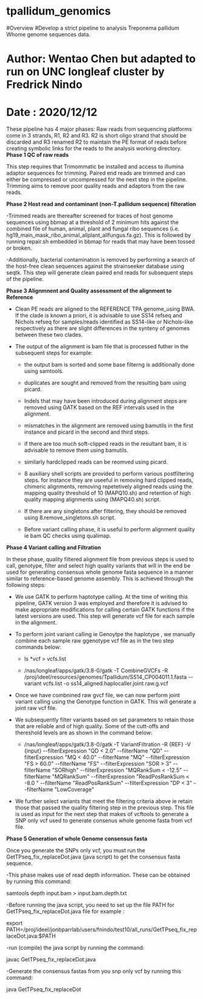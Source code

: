 # tpallidum_genomics
#Overview
#Develop a strict pipeline to analysis Treponema pallidum Whome genome sequences data.
# Author: Wentao Chen but adapted to run on UNC longleaf cluster by Fredrick Nindo
# Date : 2020/12/12
These pipeline has 4 major phases:
Raw reads from sequencing platforms come in 3 strands, R1, R2 and R3. R2 is short oligo strand that should be discarded and R3 renamed R2 to maintain the PE format of reads before creating symbolic links for the reads to the analysis working directory.
**Phase 1 QC of raw reads**

This step requires that Trimommatic be installed and access to illumina adaptor sequences for trimming. Paired end reads are trimmed and can either be compressed or uncompressed for the next step in the pipeline. Trimming aims to remove poor quality reads and adaptors from the raw reads.

**Phase 2 Host read and contaminant (non-T.pallidum sequence) filteration**

-Trimmed reads are thereafter screened for traces of host genome sequences using bbmap at a threshold of 2 minimum hits against the combined file of human, animal, plant and  fungal ribo sequences (i.e. hg19_main_mask_ribo_animal_allplant_allfungus.fa.gz). This is followed by running repair.sh  embedded in bbmap for reads that may have been tossed or broken. 

-Additionally, bacterial contamination is removed by performing a search of the host-free clean sequences against the strainseeker database using seqtk. This step will generate clean paired end reads for subsequent steps of the pipeline.

**Phase 3 Alignmnent and Quality assessment of the alignment to Reference**
- Clean PE reads are aligned to the REFERENCE TPA genome_using BWA. If the clade is known a priori, it is advisable to use SS14 refseq and Nichols refseq for samples/reads identified as SS14-like or Nichols-like respectively as there are slight differences in the synteny of genomes between these two clades. 

- The output of the alignment is bam file that is processed futher in the subsequent steps for example:

  - the output bam is sorted  and some base filterng is additionally done using samtools.
  
  - duplicates are sought and removed from the resulting bam using picard.
  
  - Indels that may have been introduced during alignment steps are removed using GATK based on the REF intervals used in the alignment.
  
  - mismatches in the alignment are removed using bamutils in the first instance and picard in the second and third steps. 
  
  - if there are too much soft-clipped reads in the resultant bam, it is advisable to remove them using bamutils.

  - similarly hardclipped reads can be reomved using picard. 
  
  - 8 auxiliary shell scripts are provided to perform various postfiltering steps. for instance they are useeful in removing hard clipped reads, chimeric alignments, removing repetetively aligned reads using the mapping quality threshold of 10 (MAPQ10.sh) and retention of high quality mapping alignments using  (MAPQ40.sh) script.

  - If there are any singletons after filtering, they should be removed using 8.remove_singletons.sh script.

  - Before variant calling phase, it is useful to perform alignment quality ie bam QC checks using qualimap.

**Phase 4 Variant calling and Filtration**

In these phase, quality filtered alignment file from previous steps is used to call, genotype, filter and select high quality variants that will in the end be used for generating consensus whole genome fasta sequence in a manner similar to reference-based genome assembly.
This is achieved through the following steps:

 - We use GATK to perform haptotype calling. At the time of writing this pipeline, GATK version 3 was employed and therefore it is advised to make appropriate modifications for calling certain GATK functions if the latest versions are used. This step will generate vcf file for each sample in the alignment.

 - To perform joint variant calling ie Genoytpe the haplotype , we manually combine each sample raw ggenotype vcf file as in the two step commands below:

    - ls *vcf > vcfs.list
    
    - /nas/longleaf/apps/gatk/3.8-0/gatk -T CombineGVCFs -R /proj/ideel/resources/genomes/Tpallidum/SS14_CP004011.1.fasta --variant vcfs.list -o ss14_aligned.haplocaller.joint.raw.g.vcf

 - Once we have combnined raw gvcf file, we can now perform joint variant calling using the Genotype function in GATK. This will generate a joint raw vcf file. 

 - We subsequently filter variants based on set parameters to retain those that are reliable and of high quality. Some of the cutt-offs and thereshold levels are as shown in the command below:

    - /nas/longleaf/apps/gatk/3.8-0/gatk -T VariantFiltration -R {REF} -V {input} --filterExpression "QD < 2.0" --filterName "QD" --filterExpression "MQ < 40.0" --filterName "MQ" --filterExpression "FS > 60.0" --filterName "FS" --filterExpression "SOR > 3" --filterName "SORhigh" --filterExpression "MQRankSum <  -12.5" --filterName "MQRankSum" --filterExpression "ReadPosRankSum < -8.0 " --filterName "ReadPosRankSum" --filterExpression "DP < 3" --filterName "LowCoverage"

- We further select variants that meet the filtering criteria above ie retain those that passed the quality filtering step in the previous step.
This file is used as input for the next step that makes of vcftools to generate a SNP only vcf used to generate consenus whole genome fasta from vcf file.


**Phase 5 Generation of whole Genome consensus fasta**

Once you generate the SNPs only vcf, you must run the GetTPseq_fix_replaceDot.java (java script) to get the consensus fasta sequence. 

-This phase makes use of read depth information. These can be obtained by running this command:

 samtools depth input.bam > input.bam.depth.txt
 
-Before running the java script, you need to set up the file PATH for GetTPseq_fix_replaceDot.java file for example :

 export PATH=/proj/ideel/jonbparrlab/users/fnindo/test10/all_runs/GetTPseq_fix_replaceDot.java:$PATH
 
-run (compile) the java script by running the command:

 javac GetTPseq_fix_replaceDot.java
 
-Generate the consensus fastas from you snp only vcf by running this command:

 java GetTPseq_fix_replaceDot

